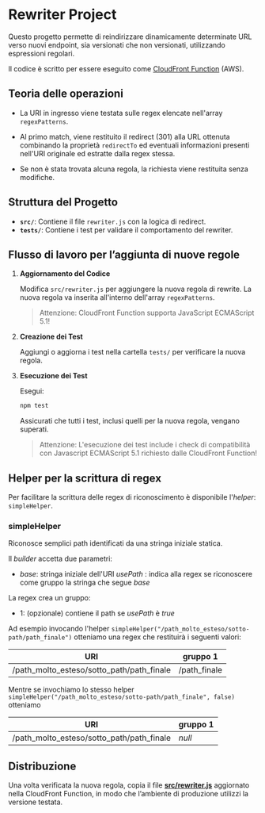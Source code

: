 # Rewriter Project

Questo progetto permette di reindirizzare dinamicamente determinate URL verso nuovi endpoint, sia versionati che non versionati, utilizzando espressioni regolari. 

Il codice è scritto per essere eseguito come [CloudFront Function](https://docs.aws.amazon.com/AmazonCloudFront/latest/DeveloperGuide/cloudfront-functions.html) (AWS). 

## Teoria delle operazioni

- La URI in ingresso viene testata sulle regex elencate nell'array `regexPatterns`. 

- Al primo match, viene restituito il redirect (301) alla URL ottenuta combinando la proprietà `redirectTo` ed eventuali informazioni presenti nell'URI originale ed estratte dalla regex stessa.

- Se non è stata trovata alcuna regola, la richiesta viene restituita senza modifiche.

## Struttura del Progetto

- **`src/`**: Contiene il file `rewriter.js` con la logica di redirect.
- **`tests/`**: Contiene i test per validare il comportamento del rewriter.

## Flusso di lavoro per l’aggiunta di nuove regole

1. **Aggiornamento del Codice**

   Modifica `src/rewriter.js` per aggiungere la nuova regola di rewrite. La nuova regola va inserita all'interno dell'array `regexPatterns`. 

   > Attenzione: CloudFront Function supporta JavaScript ECMAScript 5.1!

2. **Creazione dei Test**

   Aggiungi o aggiorna i test nella cartella `tests/` per verificare la nuova regola.

3. **Esecuzione dei Test**

   Esegui:
   ```bash
   npm test
    ```

   Assicurati che tutti i test, inclusi quelli per la nuova regola, vengano superati.

   > Attenzione: L'esecuzione dei test include i check di compatibilità con Javascript ECMAScript 5.1 richiesto dalle CloudFront Function!

## Helper per la scrittura di regex
Per facilitare la scrittura delle regex di riconoscimento è disponibile l'_helper_: `simpleHelper`. 

### simpleHelper
Riconosce semplici path identificati da una stringa iniziale statica.

Il _builder_ accetta due parametri:
- _base_: stringa iniziale dell'URI
  _usePath_ : indica alla regex se riconoscere come gruppo la stringa che segue _base_

La regex crea un gruppo:

- 1: (opzionale) contiene il path se _usePath_ è _true_

Ad esempio invocando l'helper `simpleHelper("/path_molto_esteso/sotto-path/path_finale")` otteniamo una regex che restituirà i seguenti valori:

| URI | gruppo 1 |
| --- | ------- |
| /path_molto_esteso/sotto_path/path_finale | /path_finale

Mentre se invochiamo lo stesso helper `simpleHelper("/path_molto_esteso/sotto-path/path_finale", false)` otteniamo

| URI | gruppo 1 |
| --- | ------- |
| /path_molto_esteso/sotto_path/path_finale | _null_

## Distribuzione
Una volta verificata la nuova regola, copia il file **[src/rewriter.js](/src/rewriter.js)** aggiornato nella CloudFront Function, in modo che l’ambiente di produzione utilizzi la versione testata.
